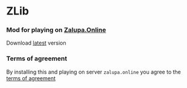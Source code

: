 # ZLib
### Mod for playing on [Zalupa.Online](https://zalupa.online)
Download [latest](https://github.com/ZalupaMC/zlib-releases/releases/latest) version
### Terms of agreement
By installing this and playing on server `zalupa.online` you agree to the [terms of agreement](https://github.com/ZalupaMC/zlib-releases/blob/main/TERMS%20OF%20AGREEMENT.txt)
